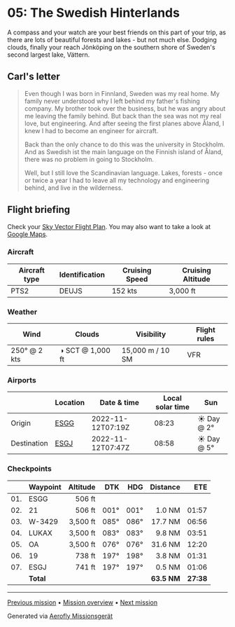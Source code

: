 # 05: The Swedish Hinterlands

A compass and your watch are your best friends on this part of your trip, as there are lots of beautiful forests and lakes - but not much else. Dodging clouds, finally your reach Jönköping on the southern shore of Sweden's second largest lake, Vättern.

## Carl's letter

> Even though I was born in Finnland, Sweden was my real home. My family never understood why I left behind my father's fishing company. My brother took over the business, but he was angry about me leaving the family behind. But back than the sea was not my real love, but engineering. And after seeing the first planes above Åland, I knew I had to become an engineer for aircraft.
>
> Back than the only chance to do this was the university in Stockholm. And as Swedish ist the main language on the Finnish island of Åland, there was no problem in going to Stockholm.
>
> Well, but I still love the Scandinavian language. Lakes, forests - once or twice a year I had to leave all my technology and engineering behind, and live in the wilderness.

## Flight briefing

Check your [Sky Vector Flight Plan](https://skyvector.com/?ll=57.67479433048351,12.297585245182772&chart=301&zoom=3&fpl=N0152A030%20ESGG%205742N01251E%205743N01309E%205750N01407E%20ESGJ). You may also want to take a look at [Google Maps](https://www.google.com/maps/@?api=1&map_action=map&center=57.67479433048351,12.297585245182772&zoom=12&basemap=terrain).

### Aircraft

| Aircraft type | Identification | Cruising Speed | Cruising Altitude |
| ------------- | -------------- | -------------- | ----------------- |
| PTS2          | DEUJS          | 152 kts        | 3,000 ft          |

### Weather

| Wind         | Clouds           | Visibility       | Flight rules |
| ------------ | ---------------- | ---------------- | ------------ |
| 250° @ 2 kts | ◑ SCT @ 1,000 ft | 15,000 m / 10 SM | VFR          |

### Airports

|             | Location                                   | Date & time       | Local solar time | Sun        |
| ----------- | ------------------------------------------ | ----------------- | ---------------- | ---------- |
| Origin      | [ESGG](https://skyvector.com/airport/ESGG) | 2022-11-12T07:19Z | 08:23            | ☀ Day @ 2° |
| Destination | [ESGJ](https://skyvector.com/airport/ESGJ) | 2022-11-12T07:47Z | 08:58            | ☀ Day @ 5° |

### Checkpoints

|     | Waypoint  | Altitude |  DTK |  HDG |    Distance |       ETE |
| :-: | --------- | -------: | ---: | ---: | ----------: | --------: |
| 01. | ESGG      |   506 ft |      |      |             |           |
| 02. | 21        |   506 ft | 001° | 001° |      1.0 NM |     01:57 |
| 03. | W-3429    | 3,500 ft | 085° | 086° |     17.7 NM |     06:56 |
| 04. | LUKAX     | 3,500 ft | 083° | 083° |      9.8 NM |     03:51 |
| 05. | OA        | 3,500 ft | 076° | 076° |     31.6 NM |     12:20 |
| 06. | 19        |   738 ft | 197° | 198° |      3.8 NM |     01:31 |
| 07. | ESGJ      |   741 ft | 197° | 197° |      0.5 NM |     01:06 |
|     | **Total** |          |      |      | **63.5 NM** | **27:38** |

---

[Previous mission](./04_letters_to_america.md) • [Mission overview](./README.md) • [Next mission](./06_the_lake_where_gripens_play.md)

Generated via [Aerofly Missionsgerät](https://github.com/fboes/aerofly-missions)
